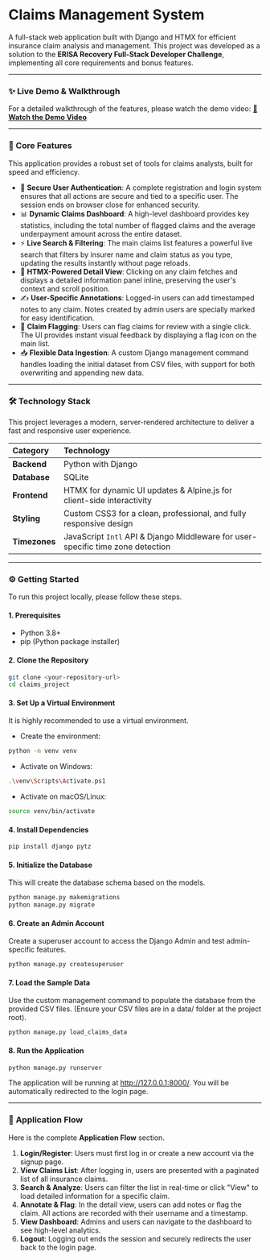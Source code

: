 # Claims Management System


A full-stack web application built with Django and HTMX for efficient insurance claim analysis and management. This project was developed as a solution to the **ERISA Recovery Full-Stack Developer Challenge**, implementing all core requirements and bonus features.

---

### ✨ Live Demo & Walkthrough


For a detailed walkthrough of the features, please watch the demo video:
**[🎥 Watch the Demo Video](https://drive.google.com/file/d/13IXARzylbwzxuuelI8HeEbRxcMoe9s8l/view?usp=sharing)**


---

### 🚀 Core Features

This application provides a robust set of tools for claims analysts, built for speed and efficiency.

* 🔐 **Secure User Authentication**: A complete registration and login system ensures that all actions are secure and tied to a specific user. The session ends on browser close for enhanced security.
* 📊 **Dynamic Claims Dashboard**: A high-level dashboard provides key statistics, including the total number of flagged claims and the average underpayment amount across the entire dataset.
* ⚡ **Live Search & Filtering**: The main claims list features a powerful live search that filters by insurer name and claim status as you type, updating the results instantly without page reloads.
* 📄 **HTMX-Powered Detail View**: Clicking on any claim fetches and displays a detailed information panel inline, preserving the user's context and scroll position.
* ✍️ **User-Specific Annotations**: Logged-in users can add timestamped notes to any claim. Notes created by admin users are specially marked for easy identification.
* 🚩 **Claim Flagging**: Users can flag claims for review with a single click. The UI provides instant visual feedback by displaying a flag icon on the main list.
* 📥 **Flexible Data Ingestion**: A custom Django management command handles loading the initial dataset from CSV files, with support for both overwriting and appending new data.

---

### 🛠️ Technology Stack

This project leverages a modern, server-rendered architecture to deliver a fast and responsive user experience.

| Category    | Technology                                                                         |
| :---------- | :--------------------------------------------------------------------------------- |
| **Backend** | Python with Django                                                                 |
| **Database**| SQLite                                                                             |
| **Frontend**| HTMX for dynamic UI updates & Alpine.js for client-side interactivity            |
| **Styling** | Custom CSS3 for a clean, professional, and fully responsive design                 |
| **Timezones**| JavaScript `Intl` API & Django Middleware for user-specific time zone detection |

---

### ⚙️ Getting Started

To run this project locally, please follow these steps.

#### 1. Prerequisites
* Python 3.8+
* pip (Python package installer)

#### 2. Clone the Repository

```bash
git clone <your-repository-url>
cd claims_project
```

#### 3. Set Up a Virtual Environment
It is highly recommended to use a virtual environment.

* Create the environment:

```bash
python -m venv venv
```

* Activate on Windows:

```bash
.\venv\Scripts\Activate.ps1
```

* Activate on macOS/Linux:

```bash
source venv/bin/activate
```

#### 4. Install Dependencies

```bash
pip install django pytz
```

#### 5. Initialize the Database

This will create the database schema based on the models.
```bash
python manage.py makemigrations
python manage.py migrate
```

#### 6. Create an Admin Account

Create a superuser account to access the Django Admin and test admin-specific features.
```bash
python manage.py createsuperuser
```

#### 7. Load the Sample Data

Use the custom management command to populate the database from the provided CSV files. (Ensure your CSV files are in a data/ folder at the project root).

```bash
python manage.py load_claims_data
```

#### 8. Run the Application

```bash
python manage.py runserver
```
The application will be running at http://127.0.0.1:8000/. You will be automatically redirected to the login page.

---

### 👤 **Application Flow**

Here is the complete **Application Flow** section.


1.  **Login/Register**: Users must first log in or create a new account via the signup page.
2.  **View Claims List**: After logging in, users are presented with a paginated list of all insurance claims.
3.  **Search & Analyze**: Users can filter the list in real-time or click "View" to load detailed information for a specific claim.
4.  **Annotate & Flag**: In the detail view, users can add notes or flag the claim. All actions are recorded with their username and a timestamp.
5.  **View Dashboard**: Admins and users can navigate to the dashboard to see high-level analytics.
6.  **Logout**: Logging out ends the session and securely redirects the user back to the login page.